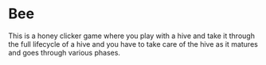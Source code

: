 # Bee

This is a honey clicker game where you play with a hive and take it
through the full lifecycle of a hive and you have to take care of
the hive as it matures and goes through various phases.


